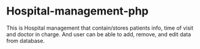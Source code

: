 # Hospital-management-php
This is Hospital management that contain/stores patients info, time of visit and doctor in charge. And user can be able to add, remove, and edit data from database.
